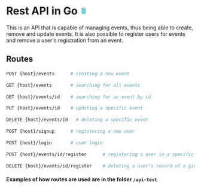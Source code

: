 # Rest API in Go <img src="images/go-gopher-svgrepo-com.svg" width="20px">

This is an API that is capable of managing events, thus being able to create, remove and update events. It is also possible to register users for events and remove a user's registration from an event.

## Routes

```bash
POST {host}/events      # creating a new event
```
```bash
GET {host}/events       # searching for all events
```
```bash
GET {host}/events/id    # searching for an event by id
```
```bash
PUT {host}/events/id    # updating a specific event
```
```bash
DELETE {host}/events/id   # deleting a specific event
```
```bash
POST {host}/signup      # registering a new user
```
```bash
POST {host}/login       # user login
```
```bash
POST {host}/events/id/register      # registering a user in a specific event
```
```bash
DELETE {host}/events/id/register    # deleting a user's record of a given event
```

#### Examples of how routes are used are in the folder `/api-test`
